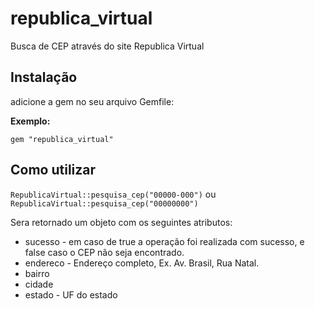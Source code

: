 republica_virtual
=================

Busca de CEP através do site Republica Virtual


## Instalação
adicione a gem no seu arquivo Gemfile:

**Exemplo:**

`gem "republica_virtual"`

## Como utilizar
`RepublicaVirtual::pesquisa_cep("00000-000")`
ou
`RepublicaVirtual::pesquisa_cep("00000000")`


Sera retornado um objeto com os seguintes atributos:
* sucesso - em caso de true a operação foi realizada com sucesso, e false caso o CEP não seja encontrado.
* endereco - Endereço completo, Ex. Av. Brasil, Rua Natal.
* bairro
* cidade
* estado - UF do estado